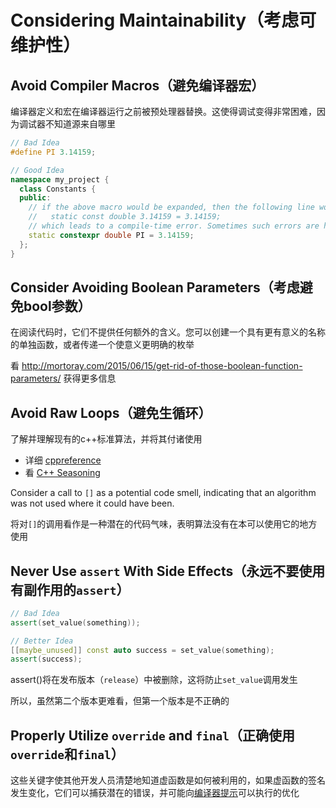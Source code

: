 # Considering Maintainability（考虑可维护性）

## Avoid Compiler Macros（避免编译器宏）

编译器定义和宏在编译器运行之前被预处理器替换。这使得调试变得非常困难，因为调试器不知道源来自哪里

```cpp
// Bad Idea
#define PI 3.14159;

// Good Idea
namespace my_project {
  class Constants {
  public:
    // if the above macro would be expanded, then the following line would be:
    //   static const double 3.14159 = 3.14159;
    // which leads to a compile-time error. Sometimes such errors are hard to understand.
    static constexpr double PI = 3.14159;
  };
}
```

## Consider Avoiding Boolean Parameters（考虑避免bool参数）

在阅读代码时，它们不提供任何额外的含义。您可以创建一个具有更有意义的名称的单独函数，或者传递一个使意义更明确的枚举

看 http://mortoray.com/2015/06/15/get-rid-of-those-boolean-function-parameters/ 获得更多信息

## Avoid Raw Loops（避免生循环）

了解并理解现有的c++标准算法，并将其付诸使用

- 详细 [cppreference](https://en.cppreference.com/w/cpp/algorithm)
- 看 [C++ Seasoning](https://www.youtube.com/watch?v=qH6sSOr-yk8)

Consider a call to `[]` as a potential code smell, indicating that an algorithm was not used where it could have been.

将对`[]`的调用看作是一种潜在的代码气味，表明算法没有在本可以使用它的地方使用

## Never Use `assert` With Side Effects（永远不要使用有副作用的`assert`）

```cpp
// Bad Idea
assert(set_value(something));

// Better Idea
[[maybe_unused]] const auto success = set_value(something);
assert(success);
```

assert()将在发布版本（`release`）中被删除，这将防止`set_value`调用发生

所以，虽然第二个版本更难看，但第一个版本是不正确的

## Properly Utilize `override` and `final`（正确使用`override`和`final`）

这些关键字使其他开发人员清楚地知道虚函数是如何被利用的，如果虚函数的签名发生变化，它们可以捕获潜在的错误，并可能向[编译器提示](http://stackoverflow.com/questions/7538820/how-does-the-compiler-benefit-from-cs-new-final-keyword)可以执行的优化